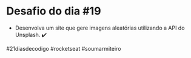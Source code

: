 # Desafio do dia #19

+ Desenvolva um site que gere imagens aleatórias utilizando a API do Unsplash. ✔️

#21diasdecodigo #rocketseat #soumarmiteiro